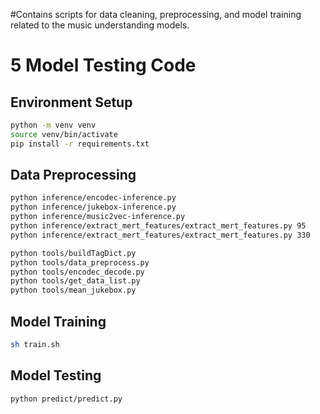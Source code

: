 #Contains scripts for data cleaning, preprocessing, and model training related to the music understanding models.

# 5 Model Testing Code

## Environment Setup

```bash
python -m venv venv
source venv/bin/activate
pip install -r requirements.txt
```

## Data Preprocessing

```bash
python inference/encodec-inference.py
python inference/jukebox-inference.py
python inference/music2vec-inference.py
python inference/extract_mert_features/extract_mert_features.py 95
python inference/extract_mert_features/extract_mert_features.py 330

python tools/buildTagDict.py
python tools/data_preprocess.py
python tools/encodec_decode.py
python tools/get_data_list.py
python tools/mean_jukebox.py
```

## Model Training

```bash
sh train.sh
```

## Model Testing

```bash
python predict/predict.py

